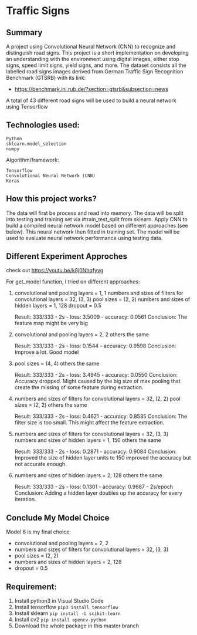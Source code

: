 # Traffic Signs

## Summary
A project using Convolutional Neural Network (CNN) to recognize and distinguish road signs. This project is a short implementation on developing an understanding with the environment using digital images, either stop signs, speed limit signs, yield signs, and more. 
The dataset consists all the labelled road signs images derived from German Traffic Sign Recognition Benchmark (GTSRB) with its link:
- https://benchmark.ini.rub.de/?section=gtsrb&subsection=news 

A total of 43 different road signs will be used to build a neural network using Tensorflow 

## Technologies used:
```
Python 
sklearn.model_selection
numpy
```
Algorithm/framework:
```
Tensorflow
Convolutional Neural Network (CNN)
Keras
```

## How this project works?
The data will first be process and read into memory. The data will be split into testing and training set via #train_test_split from sklearn. Apply CNN to build a compiled neural network model based on different approaches (see below). This neural network then fitted in training set. The model will be used to evaluate neural network performance using testing data. 

## Different Experiment Approches 
check out https://youtu.be/k8j0Nhqfyvg 

For get_model function, I tried on different approaches:
1.  convolutional and pooling layers = 1, 1
    numbers and sizes of filters for convolutional layers = 32, (3, 3)
    pool sizes = (2, 2)
    numbers and sizes of hidden layers = 1, 128
    dropout = 0.5

    Result: 333/333 - 2s - loss: 3.5009 - accuracy: 0.0561
    Conclusion: The feature map might be very big 

2.  convolutional and pooling layers = 2, 2
    others the same

    Result: 333/333 - 2s - loss: 0.1544 - accuracy: 0.9598
    Conclusion: Improve a lot. Good model

3.  pool sizes = (4, 4)
    others the same

    Result: 333/333 - 2s - loss: 3.4945 - accuracy: 0.0550
    Conclusion: Accuracy dropped. Might caused by the big size of max pooling that create the missing of some feature during extraction. 

4.  numbers and sizes of filters for convolutional layers = 32, (2, 2)
    pool sizes = (2, 2)
    others the same

    Result: 333/333 - 2s - loss: 0.4621 - accuracy: 0.8535
    Conclusion: The filter size is too small. This might affect the feature extraction.

5.  numbers and sizes of filters for convolutional layers = 32, (3, 3)
    numbers and sizes of hidden layers = 1, 150
    others the same

    Result: 333/333 - 2s - loss: 0.2871 - accuracy: 0.9084
    Conclusion: Improved the size of hidden layer units to 150 improved the accuracy but not accurate enough.

6.  numbers and sizes of hidden layers = 2, 128
    others the same

    Result: 333/333 - 2s - loss: 0.1301 - accuracy: 0.9687 - 2s/epoch
    Conclusion: Adding a hidden layer doubles up the accuracy for every iteration. 

## Conclude My Model Choice

Model 6 is my final choice:
- convolutional and pooling layers = 2, 2
- numbers and sizes of filters for convolutional layers = 32, (3, 3)
- pool sizes = (2, 2)
- numbers and sizes of hidden layers = 2, 128
- dropout = 0.5

## Requirement:
1. Install python3 in Visual Studio Code
2. Install tensorflow
``pip3 install tensorflow``
3. Install sklearn
``pip install -U scikit-learn``
5. Install cv2
``pip install opencv-python`` 
7. Download the whole package in this master branch
